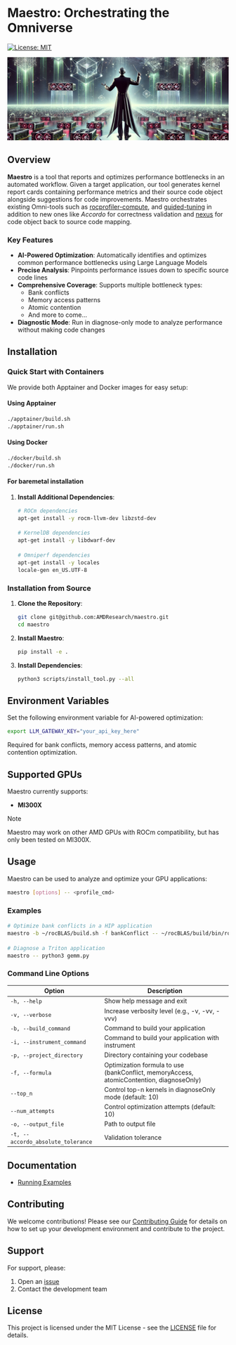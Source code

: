 <!--
MIT License

Copyright (c) 2025 Advanced Micro Devices, Inc. All Rights Reserved.

Permission is hereby granted, free of charge, to any person obtaining a copy
of this software and associated documentation files (the "Software"), to deal
in the Software without restriction, including without limitation the rights
to use, copy, modify, merge, publish, distribute, sublicense, and/or sell
copies of the Software, and to permit persons to whom the Software is
furnished to do so, subject to the following conditions:

The above copyright notice and this permission notice shall be included in all
copies or substantial portions of the Software.

THE SOFTWARE IS PROVIDED "AS IS", WITHOUT WARRANTY OF ANY KIND, EXPRESS OR
IMPLIED, INCLUDING BUT NOT LIMITED TO THE WARRANTIES OF MERCHANTABILITY,
FITNESS FOR A PARTICULAR PURPOSE AND NONINFRINGEMENT. IN NO EVENT SHALL THE
AUTHORS OR COPYRIGHT HOLDERS BE LIABLE FOR ANY CLAIM, DAMAGES OR OTHER
LIABILITY, WHETHER IN AN ACTION OF CONTRACT, TORT OR OTHERWISE, ARISING FROM,
OUT OF OR IN CONNECTION WITH THE SOFTWARE OR THE USE OR OTHER DEALINGS IN THE
SOFTWARE.
-->

# Maestro: Orchestrating the Omniverse

[![License: MIT](https://img.shields.io/badge/License-MIT-yellow.svg)](https://opensource.org/licenses/MIT)

![Maestro](./images/maestro.png)

## Overview

**Maestro** is a tool that reports and optimizes performance bottlenecks in an automated workflow. Given a target application, our tool generates kernel report cards containing performance metrics and their source code object alongside suggestions for code improvements. Maestro orchestrates existing Omni-tools such as [rocprofiler-compute](https://github.com/ROCm/rocprofiler-compute), and [guided-tuning](https://github.com/AMDResearch/guided-tuning) in addition to new ones like _Accordo_ for correctness validation and [nexus](https://github.com/AMDResearch/nexus) for code object back to source code mapping.

### Key Features

* **AI-Powered Optimization**: Automatically identifies and optimizes common performance bottlenecks using Large Language Models
* **Precise Analysis**: Pinpoints performance issues down to specific source code lines
* **Comprehensive Coverage**: Supports multiple bottleneck types:
  - Bank conflicts
  - Memory access patterns
  - Atomic contention
  - And more to come...
* **Diagnostic Mode**: Run in diagnose-only mode to analyze performance without making code changes

## Installation

### Quick Start with Containers

We provide both Apptainer and Docker images for easy setup:

#### Using Apptainer
```bash
./apptainer/build.sh
./apptainer/run.sh
```
#### Using Docker
```bash
./docker/build.sh
./docker/run.sh
```
#### For baremetal installation


1. **Install Additional Dependencies**:
   ```bash
   # ROCm dependencies
   apt-get install -y rocm-llvm-dev libzstd-dev

   # KernelDB dependencies
   apt-get install -y libdwarf-dev

   # Omniperf dependencies
   apt-get install -y locales
   locale-gen en_US.UTF-8
   ```

### Installation from Source

1. **Clone the Repository**:
   ```bash
   git clone git@github.com:AMDResearch/maestro.git
   cd maestro
   ```

2. **Install Maestro**:
   ```bash
   pip install -e .
   ```

3. **Install Dependencies**:
   ```bash
   python3 scripts/install_tool.py --all
   ```

## Environment Variables

Set the following environment variable for AI-powered optimization:

```bash
export LLM_GATEWAY_KEY="your_api_key_here"
```

Required for bank conflicts, memory access patterns, and atomic contention optimization.

## Supported GPUs

Maestro currently supports:

- **MI300X**

> [!NOTE]
> Maestro may work on other AMD GPUs with ROCm compatibility, but has only been tested on MI300X.

## Usage

Maestro can be used to analyze and optimize your GPU applications:

```bash
maestro [options] -- <profile_cmd>
```

### Examples

```bash
# Optimize bank conflicts in a HIP application
maestro -b ~/rocBLAS/build.sh -f bankConflict -- ~/rocBLAS/build/bin/rocblas_gemm

# Diagnose a Triton application
maestro -- python3 gemm.py
```

### Command Line Options

| Option                           | Description          |
|----------------------------------|----------------------|
| `-h, --help` | Show help message and exit |
| `-v, --verbose` | Increase verbosity level (e.g., -v, -vv, -vvv) |
| `-b, --build_command` | Command to build your application |
| `-i, --instrument_command` | Command to build your application with instrument |
| `-p, --project_directory` | Directory containing your codebase |
| `-f, --formula` | Optimization formula to use (bankConflict, memoryAccess, atomicContention, diagnoseOnly) |
| `--top_n` | Control top-n kernels in diagnoseOnly mode (default: 10) |
| `--num_attempts` | Control optimization attempts (default: 10) |
| `-o, --output_file` | Path to output file |
| `-t, --accordo_absolute_tolerance` | Validation tolerance |

## Documentation

- [Running Examples](examples/README.md)

## Contributing

We welcome contributions! Please see our [Contributing Guide](docs/CONTRIBUTING.md) for details on how to set up your development environment and contribute to the project.

## Support

For support, please:
1. Open an [issue](https://github.com/AMDResearch/maestro/issues)
2. Contact the development team

## License

This project is licensed under the MIT License - see the [LICENSE](LICENSE) file for details.

